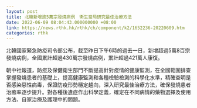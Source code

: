 ```yaml
---
layout: post
title: 北韓新增逾5萬宗發燒病例　衛生當局研究最佳治療方法
date: 2022-06-09 08:04:43.000000000 +08:00
link: https://news.rthk.hk/rthk/ch/component/k2/1652236-20220609.htm
categories: rthk
---
```


北韓國家緊急防疫司令部公布，截至昨日下午6時的過去一日，新增超過5萬8百宗發燒病例，全國累計超過430萬宗發燒病例，累計超過421萬人康復。

朝中社報道，防疫及保健衛生部門不斷提高針對疫情的健康監測，在全國範圍排查掌握發燒患者的基礎上，提高健康監測和各種檢驗檢測的科學化水準，精確查明是否感染惡性病毒，保證防疫形勢穩定趨向，深入研究最佳治療方法，確保發燒患者治癒率逐步提升。對各種後遺症作出科學定義，確定在不同病情的藥物選擇及使用方法、自家治療及護理中的問題。

